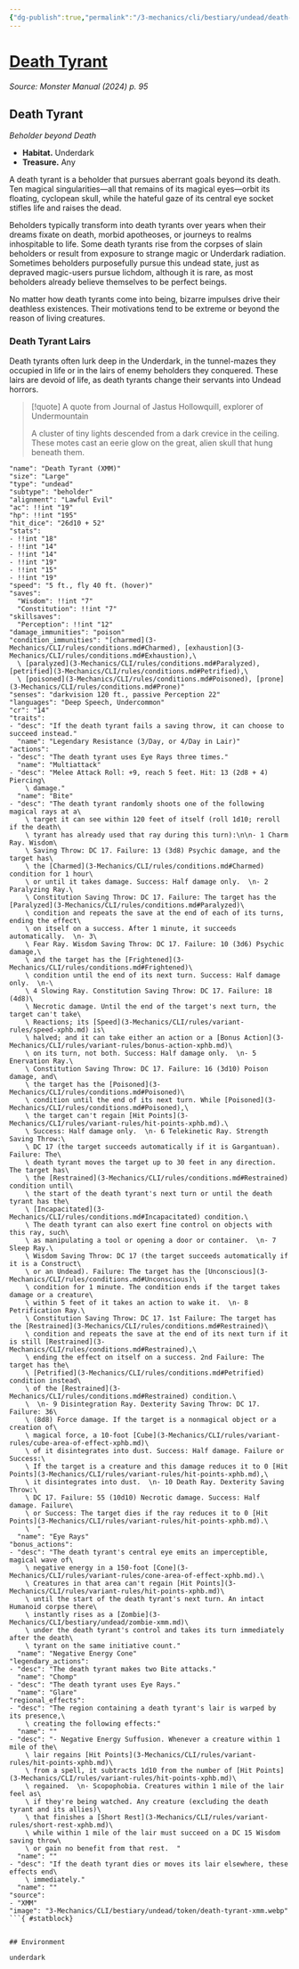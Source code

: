 ```yaml
---
{"dg-publish":true,"permalink":"/3-mechanics/cli/bestiary/undead/death-tyrant-xmm/","tags":["ttrpg-cli/compendium/src/5e/xmm","ttrpg-cli/monster/cr/14","ttrpg-cli/monster/environment/underdark","ttrpg-cli/monster/size/large","ttrpg-cli/monster/type/undead/beholder"],"noteIcon":""}
---
```


# [Death Tyrant](3-Mechanics\CLI\bestiary\undead/death-tyrant-xmm.md)
*Source: Monster Manual (2024) p. 95*  

## Death Tyrant

*Beholder beyond Death*

- **Habitat.** Underdark  
- **Treasure.** Any  

A death tyrant is a beholder that pursues aberrant goals beyond its death. Ten magical singularities—all that remains of its magical eyes—orbit its floating, cyclopean skull, while the hateful gaze of its central eye socket stifles life and raises the dead.

Beholders typically transform into death tyrants over years when their dreams fixate on death, morbid apotheoses, or journeys to realms inhospitable to life. Some death tyrants rise from the corpses of slain beholders or result from exposure to strange magic or Underdark radiation. Sometimes beholders purposefully pursue this undead state, just as depraved magic-users pursue lichdom, although it is rare, as most beholders already believe themselves to be perfect beings.

No matter how death tyrants come into being, bizarre impulses drive their deathless existences. Their motivations tend to be extreme or beyond the reason of living creatures.

### Death Tyrant Lairs

Death tyrants often lurk deep in the Underdark, in the tunnel-mazes they occupied in life or in the lairs of enemy beholders they conquered. These lairs are devoid of life, as death tyrants change their servants into Undead horrors.

> [!quote] A quote from Journal of Jastus Hollowquill, explorer of Undermountain  
> 
> A cluster of tiny lights descended from a dark crevice in the ceiling. These motes cast an eerie glow on the great, alien skull that hung beneath them.


```statblock
"name": "Death Tyrant (XMM)"
"size": "Large"
"type": "undead"
"subtype": "beholder"
"alignment": "Lawful Evil"
"ac": !!int "19"
"hp": !!int "195"
"hit_dice": "26d10 + 52"
"stats":
- !!int "18"
- !!int "14"
- !!int "14"
- !!int "19"
- !!int "15"
- !!int "19"
"speed": "5 ft., fly 40 ft. (hover)"
"saves":
  "Wisdom": !!int "7"
  "Constitution": !!int "7"
"skillsaves":
  "Perception": !!int "12"
"damage_immunities": "poison"
"condition_immunities": "[charmed](3-Mechanics/CLI/rules/conditions.md#Charmed), [exhaustion](3-Mechanics/CLI/rules/conditions.md#Exhaustion),\
  \ [paralyzed](3-Mechanics/CLI/rules/conditions.md#Paralyzed), [petrified](3-Mechanics/CLI/rules/conditions.md#Petrified),\
  \ [poisoned](3-Mechanics/CLI/rules/conditions.md#Poisoned), [prone](3-Mechanics/CLI/rules/conditions.md#Prone)"
"senses": "darkvision 120 ft., passive Perception 22"
"languages": "Deep Speech, Undercommon"
"cr": "14"
"traits":
- "desc": "If the death tyrant fails a saving throw, it can choose to succeed instead."
  "name": "Legendary Resistance (3/Day, or 4/Day in Lair)"
"actions":
- "desc": "The death tyrant uses Eye Rays three times."
  "name": "Multiattack"
- "desc": "Melee Attack Roll: +9, reach 5 feet. Hit: 13 (2d8 + 4) Piercing\
    \ damage."
  "name": "Bite"
- "desc": "The death tyrant randomly shoots one of the following magical rays at a\
    \ target it can see within 120 feet of itself (roll 1d10; reroll if the death\
    \ tyrant has already used that ray during this turn):\n\n- 1 Charm Ray. Wisdom\
    \ Saving Throw: DC 17. Failure: 13 (3d8) Psychic damage, and the target has\
    \ the [Charmed](3-Mechanics/CLI/rules/conditions.md#Charmed) condition for 1 hour\
    \ or until it takes damage. Success: Half damage only.  \n- 2 Paralyzing Ray.\
    \ Constitution Saving Throw: DC 17. Failure: The target has the [Paralyzed](3-Mechanics/CLI/rules/conditions.md#Paralyzed)\
    \ condition and repeats the save at the end of each of its turns, ending the effect\
    \ on itself on a success. After 1 minute, it succeeds automatically.  \n- 3\
    \ Fear Ray. Wisdom Saving Throw: DC 17. Failure: 10 (3d6) Psychic damage,\
    \ and the target has the [Frightened](3-Mechanics/CLI/rules/conditions.md#Frightened)\
    \ condition until the end of its next turn. Success: Half damage only.  \n-\
    \ 4 Slowing Ray. Constitution Saving Throw: DC 17. Failure: 18 (4d8)\
    \ Necrotic damage. Until the end of the target's next turn, the target can't take\
    \ Reactions; its [Speed](3-Mechanics/CLI/rules/variant-rules/speed-xphb.md) is\
    \ halved; and it can take either an action or a [Bonus Action](3-Mechanics/CLI/rules/variant-rules/bonus-action-xphb.md)\
    \ on its turn, not both. Success: Half damage only.  \n- 5 Enervation Ray.\
    \ Constitution Saving Throw: DC 17. Failure: 16 (3d10) Poison damage, and\
    \ the target has the [Poisoned](3-Mechanics/CLI/rules/conditions.md#Poisoned)\
    \ condition until the end of its next turn. While [Poisoned](3-Mechanics/CLI/rules/conditions.md#Poisoned),\
    \ the target can't regain [Hit Points](3-Mechanics/CLI/rules/variant-rules/hit-points-xphb.md).\
    \ Success: Half damage only.  \n- 6 Telekinetic Ray. Strength Saving Throw:\
    \ DC 17 (the target succeeds automatically if it is Gargantuan). Failure: The\
    \ death tyrant moves the target up to 30 feet in any direction. The target has\
    \ the [Restrained](3-Mechanics/CLI/rules/conditions.md#Restrained) condition until\
    \ the start of the death tyrant's next turn or until the death tyrant has the\
    \ [Incapacitated](3-Mechanics/CLI/rules/conditions.md#Incapacitated) condition.\
    \ The death tyrant can also exert fine control on objects with this ray, such\
    \ as manipulating a tool or opening a door or container.  \n- 7 Sleep Ray.\
    \ Wisdom Saving Throw: DC 17 (the target succeeds automatically if it is a Construct\
    \ or an Undead). Failure: The target has the [Unconscious](3-Mechanics/CLI/rules/conditions.md#Unconscious)\
    \ condition for 1 minute. The condition ends if the target takes damage or a creature\
    \ within 5 feet of it takes an action to wake it.  \n- 8 Petrification Ray.\
    \ Constitution Saving Throw: DC 17. 1st Failure: The target has the [Restrained](3-Mechanics/CLI/rules/conditions.md#Restrained)\
    \ condition and repeats the save at the end of its next turn if it is still [Restrained](3-Mechanics/CLI/rules/conditions.md#Restrained),\
    \ ending the effect on itself on a success. 2nd Failure: The target has the\
    \ [Petrified](3-Mechanics/CLI/rules/conditions.md#Petrified) condition instead\
    \ of the [Restrained](3-Mechanics/CLI/rules/conditions.md#Restrained) condition.\
    \  \n- 9 Disintegration Ray. Dexterity Saving Throw: DC 17. Failure: 36\
    \ (8d8) Force damage. If the target is a nonmagical object or a creation of\
    \ magical force, a 10-foot [Cube](3-Mechanics/CLI/rules/variant-rules/cube-area-of-effect-xphb.md)\
    \ of it disintegrates into dust. Success: Half damage. Failure or Success:\
    \ If the target is a creature and this damage reduces it to 0 [Hit Points](3-Mechanics/CLI/rules/variant-rules/hit-points-xphb.md),\
    \ it disintegrates into dust.  \n- 10 Death Ray. Dexterity Saving Throw:\
    \ DC 17. Failure: 55 (10d10) Necrotic damage. Success: Half damage. Failure\
    \ or Success: The target dies if the ray reduces it to 0 [Hit Points](3-Mechanics/CLI/rules/variant-rules/hit-points-xphb.md).\
    \  "
  "name": "Eye Rays"
"bonus_actions":
- "desc": "The death tyrant's central eye emits an imperceptible, magical wave of\
    \ negative energy in a 150-foot [Cone](3-Mechanics/CLI/rules/variant-rules/cone-area-of-effect-xphb.md).\
    \ Creatures in that area can't regain [Hit Points](3-Mechanics/CLI/rules/variant-rules/hit-points-xphb.md)\
    \ until the start of the death tyrant's next turn. An intact Humanoid corpse there\
    \ instantly rises as a [Zombie](3-Mechanics/CLI/bestiary/undead/zombie-xmm.md)\
    \ under the death tyrant's control and takes its turn immediately after the death\
    \ tyrant on the same initiative count."
  "name": "Negative Energy Cone"
"legendary_actions":
- "desc": "The death tyrant makes two Bite attacks."
  "name": "Chomp"
- "desc": "The death tyrant uses Eye Rays."
  "name": "Glare"
"regional_effects":
- "desc": "The region containing a death tyrant's lair is warped by its presence,\
    \ creating the following effects:"
  "name": ""
- "desc": "- Negative Energy Suffusion. Whenever a creature within 1 mile of the\
    \ lair regains [Hit Points](3-Mechanics/CLI/rules/variant-rules/hit-points-xphb.md)\
    \ from a spell, it subtracts 1d10 from the number of [Hit Points](3-Mechanics/CLI/rules/variant-rules/hit-points-xphb.md)\
    \ regained.  \n- Scopophobia. Creatures within 1 mile of the lair feel as\
    \ if they're being watched. Any creature (excluding the death tyrant and its allies)\
    \ that finishes a [Short Rest](3-Mechanics/CLI/rules/variant-rules/short-rest-xphb.md)\
    \ while within 1 mile of the lair must succeed on a DC 15 Wisdom saving throw\
    \ or gain no benefit from that rest.  "
  "name": ""
- "desc": "If the death tyrant dies or moves its lair elsewhere, these effects end\
    \ immediately."
  "name": ""
"source":
- "XMM"
"image": "3-Mechanics/CLI/bestiary/undead/token/death-tyrant-xmm.webp"
```{ #statblock}


## Environment

underdark